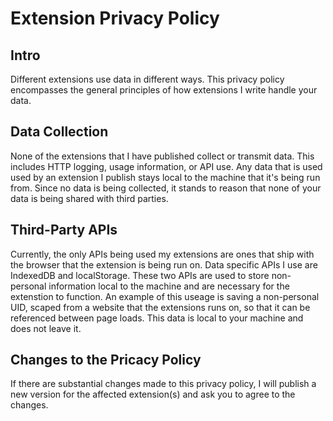 # Extension Privacy Policy

## Intro
Different extensions use data in different ways. This privacy policy encompasses the general principles of how extensions I write handle your data.

## Data Collection
None of the extensions that I have published collect or transmit data. This includes HTTP logging, usage information, or API use.
Any data that is used used by an extension I publish stays local to the machine that it's being run from. Since no data is being collected,
it stands to reason that none of your data is being shared with third parties.

## Third-Party APIs
Currently, the only APIs being used my extensions are ones that ship with the browser that the extension is being run on. Data specific APIs I use are IndexedDB and localStorage. These two APIs are used to store non-personal information local to the machine and are necessary for the extenstion to function. An example of this useage is saving a non-personal UID, scaped from a website that the extensions runs on, so that it can be referenced between page loads. This data is local to your machine and does not leave it.


## Changes to the Pricacy Policy
If there are substantial changes made to this privacy policy, I will publish a new version for the affected extension(s) and ask you to agree to the changes.
